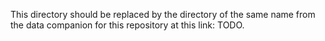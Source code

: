 This directory should be replaced by the directory of the same name from the data companion for this repository at this link: TODO.